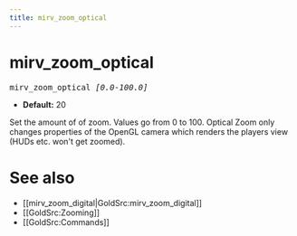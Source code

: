 ```yaml
---
title: mirv_zoom_optical
---
```


# mirv_zoom_optical

<tt>mirv_zoom_optical _[0.0-100.0]_</tt>

* **Default:** 20

Set the amount of of zoom. Values go from 0 to 100.
Optical Zoom only changes properties of the OpenGL camera which renders the players view (HUDs etc. won't get zoomed). 

# See also

* [[mirv_zoom_digital|GoldSrc:mirv_zoom_digital]]
* [[GoldSrc:Zooming]]
* [[GoldSrc:Commands]]

